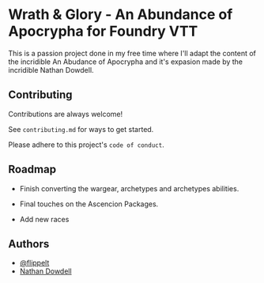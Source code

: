 # Wrath & Glory - An Abundance of Apocrypha for Foundry VTT
This is a passion project done in my free time where I'll adapt the content of the incridible An Abudance of Apocrypha and it's expasion made by the incridible Nathan Dowdell.

## Contributing

Contributions are always welcome!

See `contributing.md` for ways to get started.

Please adhere to this project's `code of conduct`.

## Roadmap

- Finish converting the wargear, archetypes and archetypes abilities.

- Final touches on the Ascencion Packages.
- Add new races
## Authors

- [@flippelt](https://www.github.com/flippelt)
- [Nathan Dowdell](https://twitter.com/n01h3r3)
